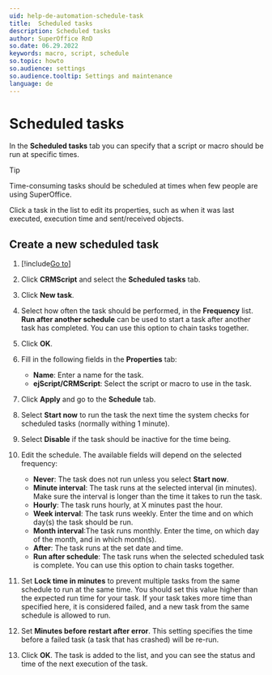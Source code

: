 ```yaml
---
uid: help-de-automation-schedule-task
title:  Scheduled tasks
description: Scheduled tasks
author: SuperOffice RnD
so.date: 06.29.2022
keywords: macro, script, schedule
so.topic: howto
so.audience: settings
so.audience.tooltip: Settings and maintenance
language: de
---
```


# Scheduled tasks

In the **Scheduled tasks** tab you can specify that a script or macro should be run at specific times.

> [!TIP]
> Time-consuming tasks should be scheduled at times when few people are using SuperOffice.

Click a task in the list to edit its properties, such as when it was last executed, execution time and sent/received objects.

## Create a new scheduled task

1. [!include[Go to](../../../learn/includes/goto-sm.md)]

1. Click **CRMScript** and select the **Scheduled tasks** tab.

1. Click **New task**.

1. Select how often the task should be performed, in the **Frequency** list. **Run after another schedule** can be used to start a task after another task has completed. You can use this option to chain tasks together.

1. Click **OK**.

1. Fill in the following fields in the **Properties** tab:
    * **Name**: Enter a name for the task.
    * **ejScript/CRMScript**: Select the script or macro to use in the task.

1. Click **Apply** and go to the **Schedule** tab.

1. Select **Start now** to run the task the next time the system checks for scheduled tasks (normally withing 1 minute).

1. Select **Disable** if the task should be inactive for the time being.

1. Edit the schedule. The available fields will depend on the selected frequency:

    * **Never**: The task does not run unless you select **Start now**.
    * **Minute interval**: The task runs at the selected interval (in minutes). Make sure the interval is longer than the time it takes to run the task.
    * **Hourly**: The task runs hourly, at X minutes past the hour.
    * **Week interval**: The task runs weekly. Enter the time and on which day(s) the task should be run.
    * **Month interval**:The task runs monthly. Enter the time, on which day of the month, and in which month(s).
    * **After**: The task runs at the set date and time.
    * **Run after schedule**: The task runs when the selected scheduled task is complete. You can use this option to chain tasks together.

1. Set **Lock time in minutes** to prevent multiple tasks from the same schedule to run at the same time. You should set this value higher than the expected run time for your task. If your task takes more time than specified here, it is considered failed, and a new task from the same schedule is allowed to run.

1. Set **Minutes before restart after error**. This setting specifies the time before a failed task (a task that has crashed) will be re-run.

1. Click **OK**. The task is added to the list, and you can see the status and time of the next execution of the task.

